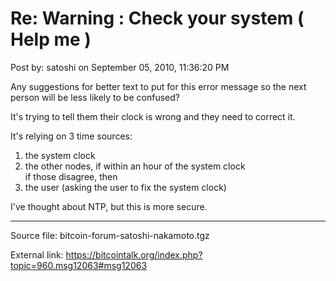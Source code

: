 # Re: Warning : Check your system ( Help me )

Post by: satoshi on September 05, 2010, 11:36:20 PM

Any suggestions for better text to put for this error message so the next person will be less likely to be confused?

It's trying to tell them their clock is wrong and they need to correct it.

It's relying on 3 time sources:<br>
1) the system clock<br>
2) the other nodes, if within an hour of the system clock<br>
if those disagree, then<br>
3) the user (asking the user to fix the system clock)

I've thought about NTP, but this is more secure.

---

Source file: bitcoin-forum-satoshi-nakamoto.tgz

External link: https://bitcointalk.org/index.php?topic=960.msg12063#msg12063
